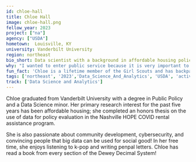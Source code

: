 ```yaml
---
id: chloe-hall
title: Chloe Hall
image: chloe-hall.png
fellow_year: 2023
project: ["na"]
agency: ["USDA"]
hometown:  Louisville, KY
university: Vanderbilt University
region: northeast
bio_short: Data scientist with a background in affordable housing policy
why: "I wanted to enter public service because it is very important to me that the work I do each day contributes to bettering the world. Especially with data work, it can be easy to feel disconnected from the impact of your work. USDC gives me a chance to use my passion for data for long-lasting public good."
fun_fact: 'Chloe is a lifetime member of the Girl Scouts and has backpacked over 150 miles of the Appalachian Trail!'
tags: ['northeast', '2023','Data_Science_And_Analytics', 'USDA', 'active']
track: ['Data Science and Analytics']
---
```


Chloe graduated from Vanderbilt University with a degree in Public Policy and a Data Science minor. Her primary research interest for the past five years has been affordable housing; she completed an honors thesis on the use of data for policy evaluation in the Nashville HOPE COVID rental assistance program. 

She is also passionate about community development, cybersecurity, and convincing people that big data can be used for social good! In her free time, she enjoys listening to k-pop and writing penpal letters. Chloe has read a book from every section of the Dewey Decimal System!
